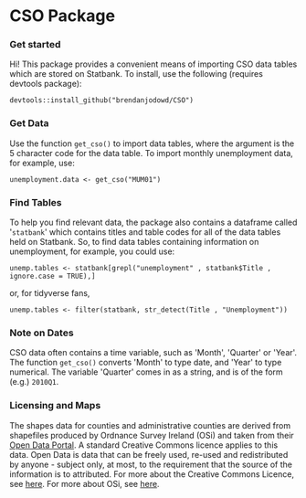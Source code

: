 
CSO Package
=========

### Get started
Hi! This package provides a convenient means of importing CSO data tables which are stored on Statbank. To install, use the following (requires devtools package):  
```
devtools::install_github("brendanjodowd/CSO")
``` 

### Get Data
Use the function `get_cso()` to import data tables, where the argument is the 5 character code for the data table. To import monthly unemployment data, for example, use:  
```
unemployment.data <- get_cso("MUM01")
```

### Find Tables
To help you find relevant data, the package also contains a dataframe called '`statbank`' which contains titles and table codes for all of the data tables held on Statbank. So, to find data tables containing information on unemployment, for example, you could use:  
```
unemp.tables <- statbank[grepl("unemployment" , statbank$Title , ignore.case = TRUE),]
```
or, for tidyverse fans,   
```
unemp.tables <- filter(statbank, str_detect(Title , "Unemployment"))
```

### Note on Dates
CSO data often contains a time variable, such as 'Month', 'Quarter' or 'Year'. The function `get_cso()` converts 'Month' to type date, and 'Year' to type numerical. The variable 'Quarter' comes in as a string, and is of the form (e.g.) `2010Q1`.


### Licensing and Maps  
The shapes data for counties and administrative counties are derived from shapefiles produced by Ordnance Survey Ireland (OSi) and taken from their [Open Data Portal](data-osi.opendata.arcgis.com). A standard Creative Commons licence applies to this data. Open Data is data that can be freely used, re-used and redistributed by anyone - subject only, at most, to the requirement that the source of the information is to attributed. For more about the Creative Commons Licence, see [here](https://creativecommons.org/licenses/by/4.0/legalcode). For more about OSi, see [here](https://www.osi.ie/about/). 



